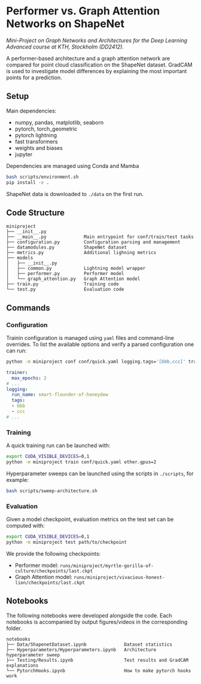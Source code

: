 # Performer vs. Graph Attention Networks on ShapeNet

_Mini-Project on Graph Networks and Architectures for the Deep Learning Advanced course at KTH, Stockholm (DD2412)._

A performer-based architecture and a graph attention network are compared for point cloud classification on the ShapeNet dataset. 
GradCAM is used to investigate model differences by explaining the most important points for a prediction.

## Setup
Main dependencies:
- numpy, pandas, matplotlib, seaborn
- pytorch, torch_geometric
- pytorch lightning
- fast transformers
- weights and biases
- jupyter

Dependencies are managed using Conda and Mamba
```bash
bash scripts/environment.sh
pip install -e .
```

ShapeNet data is downloaded to `./data` on the first run.

## Code Structure
```
miniproject
├── __init__.py             
├── __main__.py              Main entrypoint for conf/train/test tasks
├── configuration.py         Configuration parsing and management
├── datamodules.py           ShapeNet dataset
├── metrics.py               Additional lighning metrics
├── models                   
│   ├── __init__.py          
│   ├── common.py            Lightning model wrapper
│   ├── performer.py         Performer model
│   └── graph_attention.py   Graph Attention model
├── train.py                 Training code
└── test.py                  Evaluation code
```
## Commands

### Configuration
Trainin configuration is managed using `yaml` files and command-line overrides.
To list the available options and verify a parsed configuration one can run:
```bash
python -m miniproject conf conf/quick.yaml logging.tags='[bbb,ccc]' trainer.max_epochs=2
```
```yaml
trainer:
  max_epochs: 2
# ...
logging:
  run_name: smart-flounder-of-honeydew
  tags:
  - bbb
  - ccc
# ...
```

### Training
A quick training run can be launched with:
```bash
export CUDA_VISIBLE_DEVICES=0,1
python -m miniproject train conf/quick.yaml other.gpus=2
```

Hyperparameter sweeps can be launched using the scripts in `./scripts`, for example:
```bash
bash scripts/sweep-architecture.sh
```

### Evaluation
Given a model checkpoint, evaluation metrics on the test set can be computed with:
```bash
export CUDA_VISIBLE_DEVICES=0,1
python -m miniproject test path/to/checkpoint
```

We provide the following checkpoints:
- Performer model: `runs/miniproject/myrtle-gorilla-of-culture/checkpoints/last.ckpt`
- Graph Attention model: `runs/miniproject/vivacious-honest-lion/checkpoints/last.ckpt`

## Notebooks
The following notebooks were developed alongside the code.
Each notebooks is accompanied by output figures/videos in the corresponding folder.
```
notebooks
├── Data/ShapenetDataset.ipynb              Dataset statistics
├── Hyperparameters/Hyperparameters.ipynb   Architecture hyperparameter sweep
├── Testing/Results.ipynb                   Test results and GradCAM explanations
└── PytorchHooks.ipynb                      How to make pytorch hooks work
```

